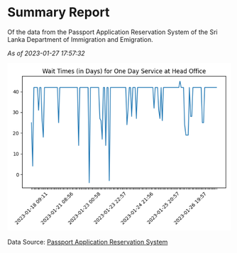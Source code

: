 # Summary Report

Of the data from the Passport Application Reservation System of the Sri Lanka Department of Immigration and Emigration.

*As of 2023-01-27 17:57:32*

![Wait Time Chart](summary.wait_time_chart.png)

Data Source: [Passport Application Reservation System](https://eservices.immigration.gov.lk:8443/appointment/pages/reservationApplication.xhtml)